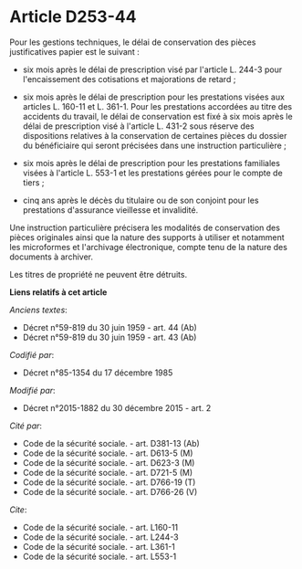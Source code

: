 # Article D253-44

Pour les gestions techniques, le délai de conservation des pièces justificatives papier est le suivant :

- six mois après le délai de prescription visé par l'article L. 244-3 pour l'encaissement des cotisations et majorations de
retard ;

- six mois après le délai de prescription pour les prestations visées aux articles L. 160-11 et L. 361-1. Pour les
prestations accordées au titre des accidents du travail, le délai de conservation est fixé à six mois après le délai de
prescription visé à l'article L. 431-2 sous réserve des dispositions relatives à la conservation de certaines pièces du
dossier du bénéficiaire qui seront précisées dans une instruction particulière ;

- six mois après le délai de prescription pour les prestations familiales visées à l'article L. 553-1 et les prestations
gérées pour le compte de tiers ;

- cinq ans après le décès du titulaire ou de son conjoint pour les prestations d'assurance vieillesse et invalidité. 

Une instruction particulière précisera les modalités de conservation des pièces originales ainsi que la nature des supports à
utiliser et notamment les microformes et l'archivage électronique, compte tenu de la nature des documents à archiver. 

Les titres de propriété ne peuvent être détruits.

**Liens relatifs à cet article**

_Anciens textes_:

  - Décret n°59-819 du 30 juin 1959 - art. 44 (Ab)
  - Décret n°59-819 du 30 juin 1959 - art. 43 (Ab)

_Codifié par_:

  - Décret n°85-1354 du 17 décembre 1985

_Modifié par_:

  - Décret n°2015-1882 du 30 décembre 2015 - art. 2

_Cité par_:

  - Code de la sécurité sociale. - art. D381-13 (Ab)
  - Code de la sécurité sociale. - art. D613-5 (M)
  - Code de la sécurité sociale. - art. D623-3 (M)
  - Code de la sécurité sociale. - art. D721-5 (M)
  - Code de la sécurité sociale. - art. D766-19 (T)
  - Code de la sécurité sociale. - art. D766-26 (V)

_Cite_:

  - Code de la sécurité sociale. - art. L160-11
  - Code de la sécurité sociale. - art. L244-3
  - Code de la sécurité sociale. - art. L361-1
  - Code de la sécurité sociale. - art. L553-1
